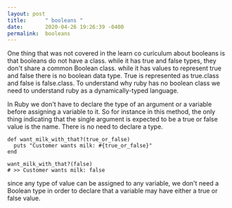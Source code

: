```yaml
---
layout: post
title:      " booleans "
date:       2020-04-26 19:26:39 -0400
permalink:  booleans
---
```


 
 
 One thing that was not covered in the learn co curiculum about booleans is that booleans do not have a class. 
 while it has true and false types, they don't share a common Boolean class. while it has values to represent true and false there is no boolean data type. True is represented as true.class and false is false.class. To understand why ruby has no boolean class we need to understand ruby as a dynamically-typed language. 
 
 
In  Ruby we don't have to declare the type of an argument or a variable before assigning a variable to it.  So for instance in this method, the only thing indicating that the single argument is expected to be a true or false value is the name. There is no need to declare a type.

```
def want_milk_with_that?(true_or_false)
  puts "Customer wants milk: #{true_or_false}"
end

want_milk_with_that?(false)
# >> Customer wants milk: false

```

since any type of value can be assigned to any variable, we don't need a Boolean type in order to declare that a variable may have either a true or false value.
